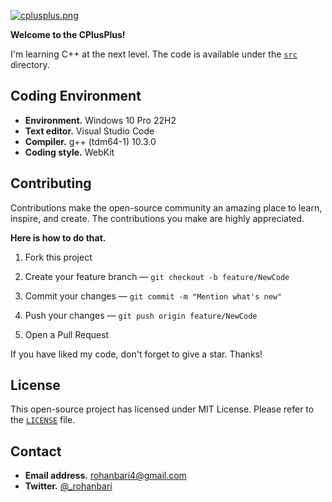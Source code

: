 [![cplusplus.png](https://tiny.one/cplusplus)](https://postimg.cc/TKVTVfQZ)

**Welcome to the CPlusPlus!**

I'm learning C++ at the next level. The code is available under the
[`src`](./src) directory.

## Coding Environment
  * **Environment.** Windows 10 Pro 22H2
  * **Text editor.** Visual Studio Code
  * **Compiler.** g++ (tdm64-1) 10.3.0
  * **Coding style.** WebKit

## Contributing
Contributions make the open-source community an amazing place to learn, inspire,
and create. The contributions you make are highly appreciated.

**Here is how to do that.**

  1. Fork this project
  
  2. Create your feature branch — `git checkout -b feature/NewCode`

  3. Commit your changes — `git commit -m "Mention what's new"`

  4. Push your changes — `git push origin feature/NewCode`
  
  5. Open a Pull Request

If you have liked my code, don't forget to give a star. Thanks!

## License
This open-source project has licensed under MIT License.
Please refer to the [`LICENSE`](./LICENSE) file.

## Contact
 * **Email address.** rohanbari4@gmail.com
 * **Twitter.** [@_rohanbari](https://twitter.com/_rohanbari)
